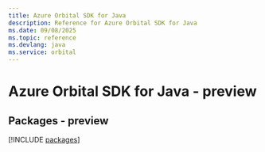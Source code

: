 ```yaml
---
title: Azure Orbital SDK for Java
description: Reference for Azure Orbital SDK for Java
ms.date: 09/08/2025
ms.topic: reference
ms.devlang: java
ms.service: orbital
---
```

# Azure Orbital SDK for Java - preview
## Packages - preview
[!INCLUDE [packages](orbital-index.md)]